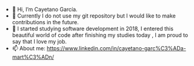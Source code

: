 - 👋 Hi, I’m Cayetano García.
- 👀 Currently I do not use my git repository but I would like to make contributions in the future.
- 🌱 I started studying software development in 2018, I entered this beautiful world of code after finishing my studies today , I am proud to say that I love my job.
- 📫 About me: https://www.linkedin.com/in/cayetano-garc%C3%ADa-mart%C3%ADn/ 
